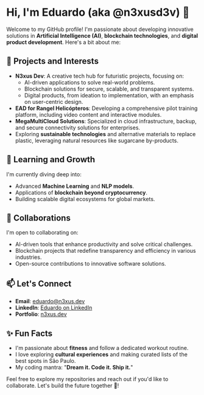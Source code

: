 # Hi, I'm Eduardo (aka @n3xusd3v) 👋

Welcome to my GitHub profile! I'm passionate about developing innovative solutions in **Artificial Intelligence (AI)**, **blockchain technologies**, and **digital product development**. Here's a bit about me:

## 🔭 Projects and Interests
- **N3xus Dev**: A creative tech hub for futuristic projects, focusing on:
  - AI-driven applications to solve real-world problems.
  - Blockchain solutions for secure, scalable, and transparent systems.
  - Digital products, from ideation to implementation, with an emphasis on user-centric design.
- **EAD for Rangel Helicópteros**: Developing a comprehensive pilot training platform, including video content and interactive modules.
- **MegaMultiCloud Solutions**: Specialized in cloud infrastructure, backup, and secure connectivity solutions for enterprises.
- Exploring **sustainable technologies** and alternative materials to replace plastic, leveraging natural resources like sugarcane by-products.

## 🌱 Learning and Growth
I'm currently diving deep into:
- Advanced **Machine Learning** and **NLP models**.
- Applications of **blockchain beyond cryptocurrency**.
- Building scalable digital ecosystems for global markets.

## 💼 Collaborations
I'm open to collaborating on:
- AI-driven tools that enhance productivity and solve critical challenges.
- Blockchain projects that redefine transparency and efficiency in various industries.
- Open-source contributions to innovative software solutions.

## 📫 Let's Connect
- **Email**: eduardo@n3xus.dev
- **LinkedIn**: [Eduardo on LinkedIn](https://linkedin.com/in/eduardo-n3xus)
- **Portfolio**: [n3xus.dev](https://n3xus.dev)

## ✨ Fun Facts
- I'm passionate about **fitness** and follow a dedicated workout routine.
- I love exploring **cultural experiences** and making curated lists of the best spots in São Paulo.
- My coding mantra: "**Dream it. Code it. Ship it.**"

Feel free to explore my repositories and reach out if you'd like to collaborate. Let's build the future together 🚀!
